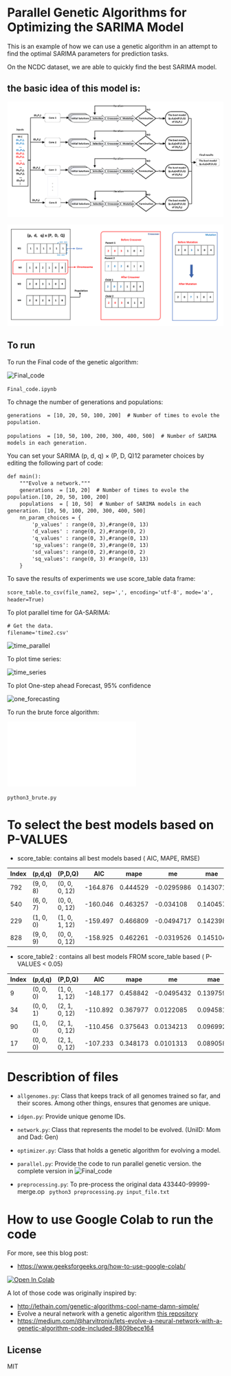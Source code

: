 # Parallel Genetic Algorithms for Optimizing the SARIMA Model

This is an example of how we can use a genetic algorithm in an attempt to find the optimal SARIMA parameters for prediction tasks. 

On the NCDC dataset, we are able to quickly find the best SARIMA model. 

## the basic idea of this model is:

![GA_ARIMA_Parallel2](GA_ARIMA_Parallel2.png)

![GA_ARIMA_Parallel3](GA_ARIMA_Parallel3.png)


## To run

To run the Final code of the genetic algorithm:

![Final_code](Final_code.ipynb)

```Final_code.ipynb```

To chnage the number of generations and populations:
```
generations  = [10, 20, 50, 100, 200]  # Number of times to evole the population.

populations  = [10, 50, 100, 200, 300, 400, 500]  # Number of SARIMA models in each generation.
```

You can set your SARIMA (p, d, q) × (P, D, Q)12 parameter choices by editing the following part of code:

```  
def main():
    """Evolve a network."""
    generations  = [10, 20]  # Number of times to evole the population.[10, 20, 50, 100, 200]
    populations  = [ 10, 50]  # Number of SARIMA models in each generation. [10, 50, 100, 200, 300, 400, 500]
    nn_param_choices = {
        'p_values' : range(0, 3),#range(0, 13)
        'd_values' : range(0, 2),#range(0, 2)
        'q_values' : range(0, 3),#range(0, 13)
        'sp_values': range(0, 3),#range(0, 13)
        'sd_values': range(0, 2),#range(0, 2)
        'sq_values': range(0, 3) #range(0, 13)
    }
```

To save the results of experiments we use score_table  data frame:

``` score_table.to_csv(file_name2, sep=',', encoding='utf-8', mode='a', header=True) ```


To plot parallel time for GA-SARIMA:
```
# Get the data.
filename='time2.csv'
```
![time_parallel](time_parallel_plot1.png)

To plot time series:

![time_series](time_series.png)

To plot One-step ahead Forecast, 95% confidence

![one_forecasting](one_forecasting.png)

To run the brute force algorithm:

![python3 brute](python3_brute.py)

```python3_brute.py```

# To select the best models based on P-VALUES

- score_table: contains all best models based ( AIC, MAPE, RMSE)

| Index | (p,d,q)   | (P,D,Q)       | AIC      | mape     | me         | mae      | mpe       | mse       | rmse     | corr     | minmax    |
|-------|-----------|---------------|----------|----------|------------|----------|-----------|-----------|----------|----------|-----------|
| 792   | (9, 0, 8) | (0, 0, 0, 12) | -164.876 | 0.444529 | -0.0295986 | 0.143071 | -0.21997  | 0.0281478 | 0.167773 | 0.957295 | 0.122894  |
| 540   | (6, 0, 7) | (0, 0, 0, 12) | -160.046 | 0.463257 | -0.034108  | 0.140457 | -0.216192 | 0.0268177 | 0.163761 | 0.959942 | 0.0968388 |
| 229   | (1, 0, 0) | (1, 0, 1, 12) | -159.497 | 0.466809 | -0.0494717 | 0.142398 | -0.206366 | 0.0281191 | 0.167688 | 0.959793 | 0.193557  |
| 828   | (9, 0, 9) | (0, 0, 0, 12) | -158.925 | 0.462261 | -0.0319526 | 0.145104 | -0.227347 | 0.0275848 | 0.166087 | 0.958335 | 0.122391  |

- score_table2 : contains all best models FROM score_table based ( P-VALUES < 0.05)

| Index | (p,d,q)   | (P,D,Q)       | AIC      | mape     | me         | mae       | mpe       | mse       | rmse     | corr     | minmax     |
|-------|-----------|---------------|----------|----------|------------|-----------|-----------|-----------|----------|----------|------------|
| 9     | (0, 0, 0) | (1, 0, 1, 12) | -148.177 | 0.458842 | -0.0495432 | 0.139759  | -0.200593 | 0.0272963 | 0.165216 | 0.961095 | 0.195071   |
| 34    | (0, 0, 1) | (2, 1, 0, 12) | -110.892 | 0.367977 | 0.0122085  | 0.0945813 | -0.182121 | 0.0142993 | 0.11958  | 0.978752 | -0.263296  |
| 90    | (1, 0, 0) | (2, 1, 0, 12) | -110.456 | 0.375643 | 0.0134213  | 0.096992  | -0.186618 | 0.0150715 | 0.122766 | 0.977709 | -0.465028  |
| 17    | (0, 0, 0) | (2, 1, 0, 12) | -107.233 | 0.348173 | 0.0101313  | 0.0890584 | -0.170927 | 0.0126278 | 0.112373 | 0.981129 | -0.0930694 |


# Describtion of files
- `allgenomes.py`: Class that keeps track of all genomes trained so far, and their scores.
    Among other things, ensures that genomes are unique.

- `idgen.py`: Provide unique genome IDs.

- `network.py`: Class that represents the model to be evolved. (UniID: Mom and Dad: Gen)

- `optimizer.py`: Class that holds a genetic algorithm for evolving a model.

- `parallel.py`: Provide the code to run parallel genetic version. the complete version in 
![Final_code](Final_code.ipynb)

- `preprocessing.py`: To pre-process the original data 433440-99999-merge.op
` python3 preprocessing.py input_file.txt`

# How to use Google Colab to run the code

For more, see this blog post: 

- https://www.geeksforgeeks.org/how-to-use-google-colab/


[![Open In Colab](https://colab.research.google.com/assets/colab-badge.svg)](https://github.com/ibrahim85/Genetic-Alg-and-SARIMA/blob/master/Genetic%20Alg%20and%20SARIMA/Final_code.ipynb)


A lot of those code was originally inspired by:

- http://lethain.com/genetic-algorithms-cool-name-damn-simple/
- Evolve a neural network with a genetic algorithm [this repository](https://github.com/harvitronix/neural-network-genetic-algorithm)
- https://medium.com/@harvitronix/lets-evolve-a-neural-network-with-a-genetic-algorithm-code-included-8809bece164

## License

MIT


